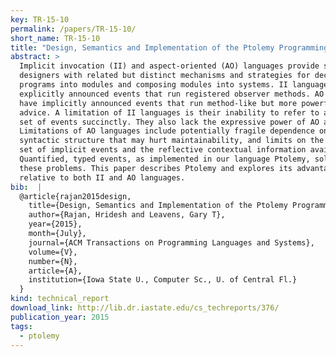 ```yaml
---
key: TR-15-10
permalink: /papers/TR-15-10/
short_name: TR-15-10
title: "Design, Semantics and Implementation of the Ptolemy Programming Language: A Language with Quantified Typed Events"
abstract: >
  Implicit invocation (II) and aspect-oriented (AO) languages provide software
  designers with related but distinct mechanisms and strategies for decomposing
  programs into modules and composing modules into systems. II languages have
  explicitly announced events that run registered observer methods. AO languages
  have implicitly announced events that run method-like but more powerful
  advice. A limitation of II languages is their inability to refer to a large
  set of events succinctly. They also lack the expressive power of AO advice.
  Limitations of AO languages include potentially fragile dependence on
  syntactic structure that may hurt maintainability, and limits on the available
  set of implicit events and the reflective contextual information available.
  Quantified, typed events, as implemented in our language Ptolemy, solve all
  these problems. This paper describes Ptolemy and explores its advantages
  relative to both II and AO languages.
bib:  |
  @article{rajan2015design,
    title={Design, Semantics and Implementation of the Ptolemy Programming Language: A Language with Quantified Typed Events},
    author={Rajan, Hridesh and Leavens, Gary T},
    year={2015},
    month={July},
    journal={ACM Transactions on Programming Languages and Systems},
    volume={V},
    number={N},
    article={A},
    institution={Iowa State U., Computer Sc., U. of Central Fl.}
  }
kind: technical_report
download_link: http://lib.dr.iastate.edu/cs_techreports/376/
publication_year: 2015
tags:
  - ptolemy
---
```

